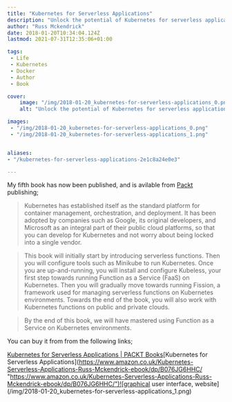 ```yaml
---
title: "Kubernetes for Serverless Applications"
description: "Unlock the potential of Kubernetes for serverless applications with insights and practical guidance from Russ Mckendrick's latest book."
author: "Russ Mckendrick"
date: 2018-01-20T10:34:04.124Z
lastmod: 2021-07-31T12:35:06+01:00

tags:
 - Life
 - Kubernetes
 - Docker
 - Author
 - Book

cover:
    image: "/img/2018-01-20_kubernetes-for-serverless-applications_0.png" 
    alt: "Unlock the potential of Kubernetes for serverless applications with insights and practical guidance from Russ Mckendrick's latest book."

images:
 - "/img/2018-01-20_kubernetes-for-serverless-applications_0.png"
 - "/img/2018-01-20_kubernetes-for-serverless-applications_1.png"


aliases:
- "/kubernetes-for-serverless-applications-2e1c8a24e0e3"

---
```


My fifth book has now been published, and is avilable from [Packt](https://medium.com/u/8ef58ed680e6) publishing;

> Kubernetes has established itself as the standard platform for container management, orchestration, and deployment. It has been adopted by companies such as Google, its original developers, and Microsoft as an integral part of their public cloud platforms, so that you can develop for Kubernetes and not worry about being locked into a single vendor.

> This book will initially start by introducing serverless functions. Then you will configure tools such as Minikube to run Kubernetes. Once you are up-and-running, you will install and configure Kubeless, your first step towards running Function as a Service (FaaS) on Kubernetes. Then you will gradually move towards running Fission, a framework used for managing serverless functions on Kubernetes environments. Towards the end of the book, you will also work with Kubernetes functions on public and private clouds.

> By the end of this book, we will have mastered using Function as a Service on Kubernetes environments.

You can buy it from from the following links;

[Kubernetes for Serverless Applications | PACKT Books](https://www.packtpub.com/networking-and-servers/kubernetes-serverless-applications "https://www.packtpub.com/networking-and-servers/kubernetes-serverless-applications")[Kubernetes for Serverless Applications](https://www.amazon.co.uk/Kubernetes-Serverless-Applications-Russ-Mckendrick-ebook/dp/B076JG6HHC/ "https://www.amazon.co.uk/Kubernetes-Serverless-Applications-Russ-Mckendrick-ebook/dp/B076JG6HHC/")![graphical user interface, website](/img/2018-01-20_kubernetes-for-serverless-applications_1.png)

